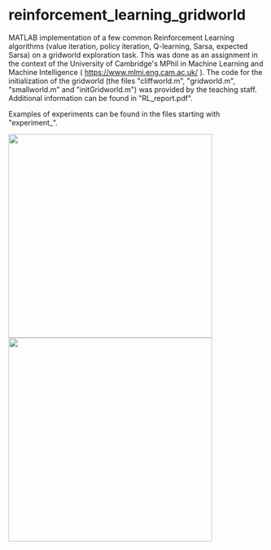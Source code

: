# reinforcement_learning_gridworld
MATLAB implementation of a few common Reinforcement Learning algorithms (value iteration, policy iteration, Q-learning, Sarsa, expected Sarsa)  on a gridworld exploration task.
This was done as an assignment in the context of the University of Cambridge's MPhil in Machine Learning and Machine Intelligence ( https://www.mlmi.eng.cam.ac.uk/ ).
The code for the initialization of the gridworld (the files "cliffworld.m", "gridworld.m", "smallworld.m" and "initGridworld.m") was provided by the teaching staff.
Additional information can be found in "RL_report.pdf".

Examples of experiments can be found in the files starting with "experiment_".

<img src="https://user-images.githubusercontent.com/71833961/119511441-51b60b00-bd6a-11eb-883c-d41dc830de22.png" width="400" height="400"> <img src="https://user-images.githubusercontent.com/71833961/119512300-18ca6600-bd6b-11eb-8919-82e43fc901b6.png" width="400" height="400">



